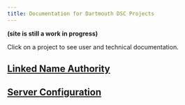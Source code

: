 ```yaml
---
title: Documentation for Dartmouth DSC Projects
---
```


**(site is still a work in progress)**

Click on a project to see user and technical documentation.

## [Linked Name Authority](/lna)

## [Server Configuration](/server_configuration)


